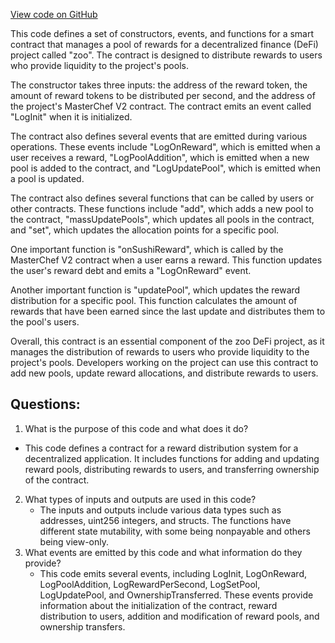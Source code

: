 [View code on GitHub](zoo-labs/zoo/blob/master/core/src/constants/abis/complex-rewarder.json)

This code defines a set of constructors, events, and functions for a smart contract that manages a pool of rewards for a decentralized finance (DeFi) project called "zoo". The contract is designed to distribute rewards to users who provide liquidity to the project's pools.

The constructor takes three inputs: the address of the reward token, the amount of reward tokens to be distributed per second, and the address of the project's MasterChef V2 contract. The contract emits an event called "LogInit" when it is initialized.

The contract also defines several events that are emitted during various operations. These events include "LogOnReward", which is emitted when a user receives a reward, "LogPoolAddition", which is emitted when a new pool is added to the contract, and "LogUpdatePool", which is emitted when a pool is updated.

The contract also defines several functions that can be called by users or other contracts. These functions include "add", which adds a new pool to the contract, "massUpdatePools", which updates all pools in the contract, and "set", which updates the allocation points for a specific pool.

One important function is "onSushiReward", which is called by the MasterChef V2 contract when a user earns a reward. This function updates the user's reward debt and emits a "LogOnReward" event.

Another important function is "updatePool", which updates the reward distribution for a specific pool. This function calculates the amount of rewards that have been earned since the last update and distributes them to the pool's users.

Overall, this contract is an essential component of the zoo DeFi project, as it manages the distribution of rewards to users who provide liquidity to the project's pools. Developers working on the project can use this contract to add new pools, update reward allocations, and distribute rewards to users.
## Questions: 
 1. What is the purpose of this code and what does it do?
   - This code defines a contract for a reward distribution system for a decentralized application. It includes functions for adding and updating reward pools, distributing rewards to users, and transferring ownership of the contract.
2. What types of inputs and outputs are used in this code?
   - The inputs and outputs include various data types such as addresses, uint256 integers, and structs. The functions have different state mutability, with some being nonpayable and others being view-only.
3. What events are emitted by this code and what information do they provide?
   - This code emits several events, including LogInit, LogOnReward, LogPoolAddition, LogRewardPerSecond, LogSetPool, LogUpdatePool, and OwnershipTransferred. These events provide information about the initialization of the contract, reward distribution to users, addition and modification of reward pools, and ownership transfers.